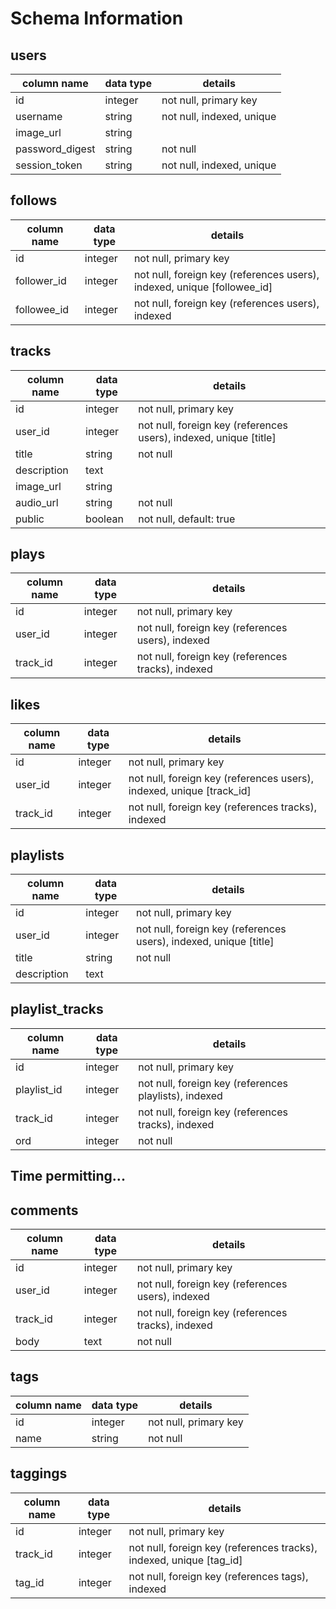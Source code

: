 # Schema Information

## users
column name     | data type | details
----------------|-----------|-----------------------
id              | integer   | not null, primary key
username        | string    | not null, indexed, unique
image_url       | string    |
password_digest | string    | not null
session_token   | string    | not null, indexed, unique

## follows
column name | data type | details
------------|-----------|-----------------------
id          | integer   | not null, primary key
follower_id | integer   | not null, foreign key (references users), indexed, unique [followee_id]
followee_id | integer   | not null, foreign key (references users), indexed

## tracks
column name | data type | details
------------|-----------|-----------------------
id          | integer   | not null, primary key
user_id     | integer   | not null, foreign key (references users), indexed, unique [title]
title       | string    | not null
description | text      |
image_url   | string    |
audio_url   | string    | not null
public      | boolean   | not null, default: true

## plays
column name | data type | details
------------|-----------|-----------------------
id          | integer   | not null, primary key
user_id     | integer   | not null, foreign key (references users), indexed
track_id    | integer   | not null, foreign key (references tracks), indexed

## likes
column name | data type | details
------------|-----------|-----------------------
id          | integer   | not null, primary key
user_id     | integer   | not null, foreign key (references users), indexed, unique [track_id]
track_id    | integer   | not null, foreign key (references tracks), indexed

## playlists
column name | data type | details
------------|-----------|-----------------------
id          | integer   | not null, primary key
user_id     | integer   | not null, foreign key (references users), indexed, unique [title]
title       | string    | not null
description | text      |

## playlist_tracks
column name | data type | details
------------|-----------|-----------------------
id          | integer   | not null, primary key
playlist_id | integer   | not null, foreign key (references playlists), indexed
track_id    | integer   | not null, foreign key (references tracks), indexed
ord         | integer   | not null

## Time permitting...

## comments
column name | data type | details
------------|-----------|-----------------------
id          | integer   | not null, primary key
user_id     | integer   | not null, foreign key (references users), indexed
track_id    | integer   | not null, foreign key (references tracks), indexed
body        | text      | not null

## tags
column name | data type | details
------------|-----------|-----------------------
id          | integer   | not null, primary key
name        | string    | not null

## taggings
column name | data type | details
------------|-----------|-----------------------
id          | integer   | not null, primary key
track_id    | integer   | not null, foreign key (references tracks), indexed, unique [tag_id]
tag_id      | integer   | not null, foreign key (references tags), indexed
